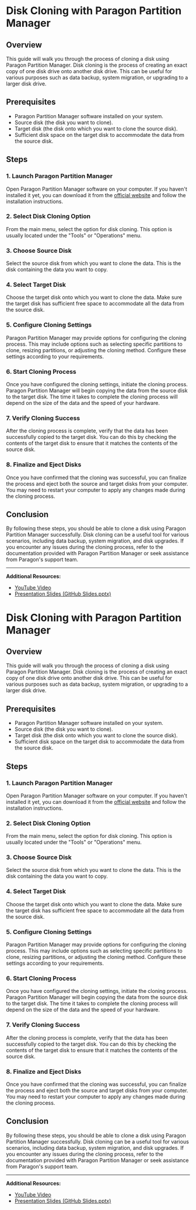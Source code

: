 # Disk Cloning with Paragon Partition Manager

## Overview
This guide will walk you through the process of cloning a disk using Paragon Partition Manager. Disk cloning is the process of creating an exact copy of one disk drive onto another disk drive. This can be useful for various purposes such as data backup, system migration, or upgrading to a larger disk drive.

## Prerequisites
- Paragon Partition Manager software installed on your system.
- Source disk (the disk you want to clone).
- Target disk (the disk onto which you want to clone the source disk).
- Sufficient disk space on the target disk to accommodate the data from the source disk.

## Steps

### 1. Launch Paragon Partition Manager
Open Paragon Partition Manager software on your computer. If you haven't installed it yet, you can download it from the [official website](https://www.paragon-software.com/home/pm-personal/) and follow the installation instructions.

### 2. Select Disk Cloning Option
From the main menu, select the option for disk cloning. This option is usually located under the "Tools" or "Operations" menu.

### 3. Choose Source Disk
Select the source disk from which you want to clone the data. This is the disk containing the data you want to copy.

### 4. Select Target Disk
Choose the target disk onto which you want to clone the data. Make sure the target disk has sufficient free space to accommodate all the data from the source disk.

### 5. Configure Cloning Settings
Paragon Partition Manager may provide options for configuring the cloning process. This may include options such as selecting specific partitions to clone, resizing partitions, or adjusting the cloning method. Configure these settings according to your requirements.

### 6. Start Cloning Process
Once you have configured the cloning settings, initiate the cloning process. Paragon Partition Manager will begin copying the data from the source disk to the target disk. The time it takes to complete the cloning process will depend on the size of the data and the speed of your hardware.

### 7. Verify Cloning Success
After the cloning process is complete, verify that the data has been successfully copied to the target disk. You can do this by checking the contents of the target disk to ensure that it matches the contents of the source disk.

### 8. Finalize and Eject Disks
Once you have confirmed that the cloning was successful, you can finalize the process and eject both the source and target disks from your computer. You may need to restart your computer to apply any changes made during the cloning process.

## Conclusion
By following these steps, you should be able to clone a disk using Paragon Partition Manager successfully. Disk cloning can be a useful tool for various scenarios, including data backup, system migration, and disk upgrades. If you encounter any issues during the cloning process, refer to the documentation provided with Paragon Partition Manager or seek assistance from Paragon's support team.

---

**Additional Resources:**
- [YouTube Video](https://www.youtube.com/your_video_link)
- [Presentation Slides (GitHub Slides.pptx)](https://github.com/your_username/your_repository/blob/main/slides.pptx)
# Disk Cloning with Paragon Partition Manager

## Overview
This guide will walk you through the process of cloning a disk using Paragon Partition Manager. Disk cloning is the process of creating an exact copy of one disk drive onto another disk drive. This can be useful for various purposes such as data backup, system migration, or upgrading to a larger disk drive.

## Prerequisites
- Paragon Partition Manager software installed on your system.
- Source disk (the disk you want to clone).
- Target disk (the disk onto which you want to clone the source disk).
- Sufficient disk space on the target disk to accommodate the data from the source disk.

## Steps

### 1. Launch Paragon Partition Manager
Open Paragon Partition Manager software on your computer. If you haven't installed it yet, you can download it from the [official website](https://www.paragon-software.com/home/pm-personal/) and follow the installation instructions.

### 2. Select Disk Cloning Option
From the main menu, select the option for disk cloning. This option is usually located under the "Tools" or "Operations" menu.

### 3. Choose Source Disk
Select the source disk from which you want to clone the data. This is the disk containing the data you want to copy.

### 4. Select Target Disk
Choose the target disk onto which you want to clone the data. Make sure the target disk has sufficient free space to accommodate all the data from the source disk.

### 5. Configure Cloning Settings
Paragon Partition Manager may provide options for configuring the cloning process. This may include options such as selecting specific partitions to clone, resizing partitions, or adjusting the cloning method. Configure these settings according to your requirements.

### 6. Start Cloning Process
Once you have configured the cloning settings, initiate the cloning process. Paragon Partition Manager will begin copying the data from the source disk to the target disk. The time it takes to complete the cloning process will depend on the size of the data and the speed of your hardware.

### 7. Verify Cloning Success
After the cloning process is complete, verify that the data has been successfully copied to the target disk. You can do this by checking the contents of the target disk to ensure that it matches the contents of the source disk.

### 8. Finalize and Eject Disks
Once you have confirmed that the cloning was successful, you can finalize the process and eject both the source and target disks from your computer. You may need to restart your computer to apply any changes made during the cloning process.

## Conclusion
By following these steps, you should be able to clone a disk using Paragon Partition Manager successfully. Disk cloning can be a useful tool for various scenarios, including data backup, system migration, and disk upgrades. If you encounter any issues during the cloning process, refer to the documentation provided with Paragon Partition Manager or seek assistance from Paragon's support team.

---

**Additional Resources:**
- [YouTube Video](https://youtu.be/P6ATQjQD3-U)
- [Presentation Slides (GitHub Slides.pptx)](https://github.com/your_username/your_repository/blob/main/slides.pptx)
